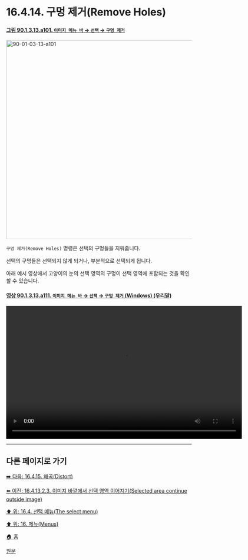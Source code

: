 # 16.4.14. 구멍 제거(Remove Holes)

<a id="90-01-03-13-a101"></a>

#### [그림 90.1.3.13.a101. `이미지 메뉴 바` → `선택` → `구멍 제거`](./90-01-03-13-remove_holes.md#90-01-03-13-a101)
<img width="934" height="539" alt="90-01-03-13-a101" src="https://github.com/user-attachments/assets/123a3f7a-e5a2-4ff3-8a16-90896821fc78" />

`구멍 제거(Remove Holes)` 명령은 선택의 구멍들을 지워줍니다.

선택의 구멍들은 선택되지 않게 되거나, 부분적으로 선택되게 됩니다.

아래 예시 영상에서 고양이의 눈의 선택 영역의 구멍이 선택 영역에 포함되는 것을 확인할 수 있습니다.

<a id="90-01-03-13-a111"></a>

#### [영상 90.1.3.13.a111. `이미지 메뉴 바` → `선택` → `구멍 제거` (Windows) (우리말)](./90-01-03-13-remove_holes.md#90-01-03-13-a111)
<video controls="controls" width="640" height="360" src="https://github.com/user-attachments/assets/baceee0a-1ea4-4084-8700-343650c5c9f9"></video>

***

## 다른 페이지로 가기

[➡️ 다음: 16.4.15. 왜곡(Distort)](./16-04-15-00-distort.md)

[⬅️ 이전: 16.4.13.2.3. 이미지 바깥에서 선택 영역 이어지기(Selected area continue outside image)](./16-04-13-02-03-selected_areas_continue_outside_the_image.md)

[⬆️ 위: 16.4. 선택 메뉴(The select menu)](./16-04-00-the-select-menu.md)

[⬆️ 위: 16. 메뉴(Menus)](./16-00-menus.md)

[🏠 홈](./00-home.md)

[원문](https://docs.gimp.org/2.10/ko/gimp-selection-flood.html)